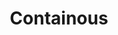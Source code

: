 ---
blog: https://blog.containo.us/
codehost: https://github.com/https://github.com/containous
linkedin: https://linkedin.com/company/containous
logohandle: containous
sort: containo
title: Containous
twitter: https://x.com/containous
website: https://containo.us/
---